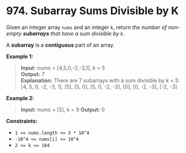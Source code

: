 # 974. Subarray Sums Divisible by K

Given an integer array `nums` and an integer `k`, 
return *the number of non-empty **subarrays** that have a sum divisible by `k`*.

A **subarray** is a **contiguous** part of an array.

**Example 1:**  
> **Input:** nums = [4,5,0,-2,-3,1], k = 5  
> **Output:** 7  
> **Explanation:** There are 7 subarrays with a sum divisible by k = 5:  
> [4, 5, 0, -2, -3, 1], [5], [5, 0], [5, 0, -2, -3], [0], [0, -2, -3], [-2, -3]

**Example 2:**
> **Input:** nums = [5], k = 9 
> **Output:** 0

**Constraints:**
* `1 <= nums.length <= 3 * 10^4`
* `-10^4 <= nums[i] <= 10^4`
* `2 <= k <= 104`
